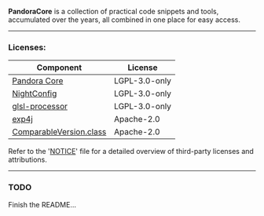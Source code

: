 **PandoraCore** is a collection of practical code snippets and tools, accumulated over the years, all combined in one place for easy access.

--- 
### Licenses:
| Component                                                      | License       |
|----------------------------------------------------------------|---------------|
| [Pandora Core](https://github.com/andrew0030/PandoraCore)      | LGPL-3.0-only |
| [NightConfig](https://github.com/TheElectronWill/night-config) | LGPL-3.0-only |
| [glsl-processor](https://github.com/Ocelot5836/glsl-processor) | LGPL-3.0-only |
| [exp4j](https://github.com/fasseg/exp4j)                       | Apache-2.0    |
| [ComparableVersion.class](https://github.com/apache/maven)     | Apache-2.0    |

Refer to the '[NOTICE](https://github.com/andrew0030/PandoraCore/blob/main/common/src/main/resources/NOTICE)' file for a detailed overview of third-party licenses and attributions.

---
### TODO
Finish the README...
